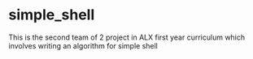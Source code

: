 # simple_shell
This is the second team of 2 project in ALX first year curriculum which involves writing an algorithm for simple shell 
